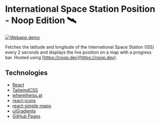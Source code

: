 # International Space Station Position - Noop Edition 🛰

[![Webapp demo](map-demo.gif)](https://rzmk.github.io/iss-position-noop)

Fetches the latitude and longitude of the International Space Station (ISS) every 2 seconds and displays the live position on a map with a progress bar. Hosted using [https://noop.dev](https://noop.dev).

## Technologies

-   [React](https://reactjs.org/)
-   [TailwindCSS](https://tailwindcss.com/)
-   [wheretheiss.at](https://wheretheiss.at)
-   [react-icons](https://github.com/react-icons/react-icons)
-   [react-simple-maps](https://github.com/zcreativelabs/react-simple-maps)
-   [uiGradients](https://uigradients.com/#VisionsofGrandeur)
-   [GitHub Pages](https://pages.github.com/)
